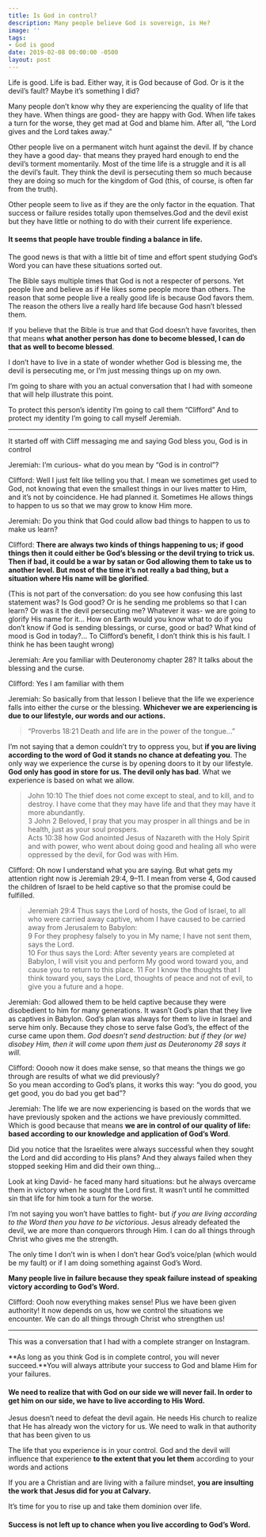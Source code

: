 ```yaml
---
title: Is God in control?
description: Many people believe God is sovereign, is He?
image: ''
tags:
- God is good
date: 2019-02-08 00:00:00 -0500
layout: post
---
```

Life is good. Life is bad. Either way, it is God because of God. Or is it the devil’s fault? Maybe it’s something I did?

Many people don’t know why they are experiencing the quality of life that they have. When things are good- they are happy with God. When life takes a turn for the worse, they get mad at God and blame him. After all, “the Lord gives and the Lord takes away.”

Other people live on a permanent witch hunt against the devil. If by chance they have a good day- that means they prayed hard enough to end the devil’s torment momentarily. Most of the time life is a struggle and it is all the devil’s fault. They think the devil is persecuting them so much because they are doing so much for the kingdom of God (this, of course, is often far from the truth).

Other people seem to live as if they are the only factor in the equation. That success or failure resides totally upon themselves.God and the devil exist but they have little or nothing to do with their current life experience.

#### It seems that people have trouble finding a balance in life.

The good news is that with a little bit of time and effort spent studying God’s Word you can have these situations sorted out.

The Bible says multiple times that God is not a respecter of persons. Yet people live and believe as if He likes some people more than others. The reason that some people live a really good life is because God favors them. The reason the others live a really hard life because God hasn’t blessed them.

If you believe that the Bible is true and that God doesn’t have favorites, then that means **what another person has done to become blessed, I can do that as well to become blessed**.

I don’t have to live in a state of wonder whether God is blessing me, the devil is persecuting me, or I’m just messing things up on my own.

I’m going to share with you an actual conversation that I had with someone that will help illustrate this point.

To protect this person’s identity I’m going to call them “Clifford” And to protect my identity I’m going to call myself Jeremiah.

***

It started off with Cliff messaging me and saying God bless you, God is in control

Jeremiah: I’m curious- what do you mean by “God is in control”?

Clifford: Well I just felt like telling you that. I mean we sometimes get used to God, not knowing that even the smallest things in our lives matter to Him, and it’s not by coincidence. He had planned it. Sometimes He allows things to happen to us so that we may grow to know Him more.

Jeremiah: Do you think that God could allow bad things to happen to us to make us learn?

Clifford: **There are always two kinds of things happening to us; if good things then it could either be God’s blessing or the devil trying to trick us. Then if bad, it could be a war by satan or God allowing them to take us to another level. But most of the time it’s not really a bad thing, but a situation where His name will be glorified**.

(This is not part of the conversation: do you see how confusing this last statement was? Is God good? Or is he sending me problems so that I can learn? Or was it the devil persecuting me? Whatever it was- we are going to glorify His name for it… How on Earth would you know what to do if you don’t know if God is sending blessings, or curse, good or bad? What kind of mood is God in today?… To Clifford’s benefit, I don’t think this is his fault. I think he has been taught wrong)

Jeremiah: Are you familiar with Deuteronomy chapter 28? It talks about the blessing and the curse.

Clifford: Yes I am familiar with them

Jeremiah: So basically from that lesson I believe that the life we experience falls into either the curse or the blessing. **Whichever we are experiencing is due to our lifestyle, our words and our actions.**

> “Proverbs 18:21 Death and life are in the power of the tongue…”

I’m not saying that a demon couldn’t try to oppress you, but **if you are living according to the word of God it stands no chance at defeating you**. The only way we experience the curse is by opening doors to it by our lifestyle. **God only has good in store for us. The devil only has bad**. What we experience is based on what we allow.

> John 10:10 The thief does not come except to steal, and to kill, and to destroy. I have come that they may have life and that they may have it more abundantly.  
> 3 John 2 Beloved, I pray that you may prosper in all things and be in health, just as your soul prospers.  
> Acts 10:38 how God anointed Jesus of Nazareth with the Holy Spirit and with power, who went about doing good and healing all who were oppressed by the devil, for God was with Him.

Clifford: Oh now I understand what you are saying. But what gets my attention right now is Jeremiah 29:4, 9–11. I mean from verse 4, God caused the children of Israel to be held captive so that the promise could be fulfilled.

> Jeremiah 29:4 Thus says the Lord of hosts, the God of Israel, to all who were carried away captive, whom I have caused to be carried away from Jerusalem to Babylon:  
> 9 For they prophesy falsely to you in My name; I have not sent them, says the Lord.  
> 10 For thus says the Lord: After seventy years are completed at Babylon, I will visit you and perform My good word toward you, and cause you to return to this place. 11 For I know the thoughts that I think toward you, says the Lord, thoughts of peace and not of evil, to give you a future and a hope.

Jeremiah: God allowed them to be held captive because they were disobedient to him for many generations. It wasn’t God’s plan that they live as captives in Babylon. God’s plan was always for them to live in Israel and serve him only. Because they chose to serve false God’s, the effect of the curse came upon them. _God doesn’t send destruction: but if they (or we) disobey Him, then it will come upon them just as Deuteronomy 28 says it will._

Clifford: Ooooh now it does make sense, so that means the things we go through are results of what we did previously?  
So you mean according to God’s plans, it works this way: “you do good, you get good, you do bad you get bad”?

Jeremiah: The life we are now experiencing is based on the words that we have previously spoken and the actions we have previously committed. Which is good because that means **we are in control of our quality of life: based according to our knowledge and application of God’s Word**.

Did you notice that the Israelites were always successful when they sought the Lord and did according to His plans? And they always failed when they stopped seeking Him and did their own thing…

Look at king David- he faced many hard situations: but he always overcame them in victory when he sought the Lord first. It wasn’t until he committed sin that life for him took a turn for the worse.

I’m not saying you won’t have battles to fight- but _if you are living according to the Word then you have to be victorious_. Jesus already defeated the devil, we are more than conquerors through Him. I can do all things through Christ who gives me the strength.

The only time I don’t win is when I don’t hear God’s voice/plan (which would be my fault) or if I am doing something against God’s Word.

**Many people live in failure because they speak failure instead of speaking victory according to God’s Word.**

Clifford: Oooh now everything makes sense! Plus we have been given authority! It now depends on us, how we control the situations we encounter. We can do all things through Christ who strengthen us!

***

This was a conversation that I had with a complete stranger on Instagram.

**As long as you think God is in complete control, you will never succeed.**You will always attribute your success to God and blame Him for your failures.

#### We need to realize that with God on our side we will never fail. In order to get him on our side, we have to live according to His Word.

Jesus doesn’t need to defeat the devil again. He needs His church to realize that He has already won the victory for us. We need to walk in that authority that has been given to us

The life that you experience is in your control. God and the devil will influence that experience **to the extent that you let them** according to your words and actions

If you are a Christian and are living with a failure mindset, **you are insulting the work that Jesus did for you at Calvary.**

It’s time for you to rise up and take them dominion over life.

#### Success is not left up to chance when you live according to God’s Word.